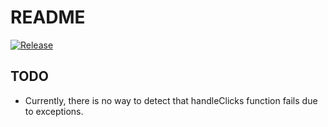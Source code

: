 
# README

[![Release](https://jitpack.io/v/pmpuro/ButtonEnabler.svg)](https://jitpack.io/#pmpuro/ButtonEnabler) 

## TODO

* Currently, there is no way to detect that handleClicks function fails due to exceptions.

